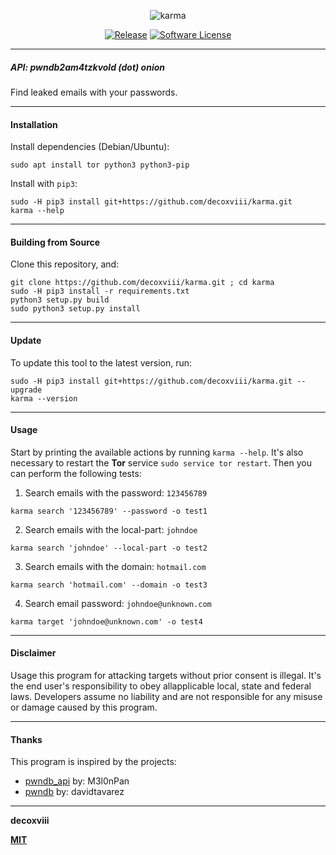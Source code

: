 
<p align="center">
    <img alt="karma" src="https://i.imgur.com/C3zISlU.gif"/>
    <p align="center">
        <a href="https://github.com/decoxviii/karma/releases/latest"><img alt="Release" src="https://img.shields.io/github/tag/decoxviii/karma.svg?style=flat-square"></a>
        <a href="https://github.com/evilsocket/ergo/blob/master/LICENSE.md"><img alt="Software License" src="https://img.shields.io/badge/license-MIT-brightgreen.svg?style=flat-square"></a>
    </p>
</p>

---

##### API: pwndb2am4tzkvold (dot) onion

Find leaked emails with your passwords.

---

#### Installation

Install dependencies (Debian/Ubuntu):
```
sudo apt install tor python3 python3-pip
```

Install with `pip3`:
```
sudo -H pip3 install git+https://github.com/decoxviii/karma.git
karma --help
```

---

#### Building from Source

Clone this repository, and:
```
git clone https://github.com/decoxviii/karma.git ; cd karma
sudo -H pip3 install -r requirements.txt
python3 setup.py build
sudo python3 setup.py install
```

---

#### Update

To update this tool to the latest version, run:
```
sudo -H pip3 install git+https://github.com/decoxviii/karma.git --upgrade
karma --version
```

---

#### Usage

Start by printing the available actions by running `karma --help`. It's also necessary to restart the **Tor** service `sudo service tor restart`. Then you can perform the following tests:

1. Search emails with the password: `123456789`
```
karma search '123456789' --password -o test1
```

2. Search emails with the local-part: `johndoe`
```
karma search 'johndoe' --local-part -o test2
```

3. Search emails with the domain: `hotmail.com`
```
karma search 'hotmail.com' --domain -o test3
```

4. Search email password: `johndoe@unknown.com`
```
karma target 'johndoe@unknown.com' -o test4
```

---

#### Disclaimer

Usage this program for attacking targets without prior consent is illegal. It's the end user's responsibility to obey allapplicable local, state and federal laws. Developers assume no liability and are not responsible for any misuse or damage caused by this program.

---

#### Thanks

This program is inspired by the projects:
+ [pwndb_api](https://github.com/M3l0nPan/pwndb_api) by: M3l0nPan
+ [pwndb](https://github.com/davidtavarez/pwndb)     by: davidtavarez

---

**decoxviii**

**[MIT](https://github.com/decoxviii/karma/blob/master/LICENSE)**
